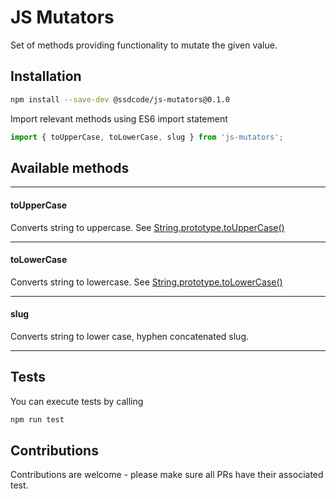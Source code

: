 # JS Mutators

Set of methods providing functionality to mutate the given value.

## Installation

```bash
npm install --save-dev @ssdcode/js-mutators@0.1.0
```

Import relevant methods using ES6 import statement

```javascript
import { toUpperCase, toLowerCase, slug } from 'js-mutators';
```

## Available methods

---

#### toUpperCase

Converts string to uppercase. See [String.prototype.toUpperCase()](https://developer.mozilla.org/en-US/docs/Web/JavaScript/Reference/Global_Objects/String/toUpperCase)

---

#### toLowerCase

Converts string to lowercase. See [String.prototype.toLowerCase()](https://developer.mozilla.org/en-US/docs/Web/JavaScript/Reference/Global_Objects/String/toLowerCase)

---

#### slug

Converts string to lower case, hyphen concatenated slug.

---

## Tests

You can execute tests by calling

```bash
npm run test
```

## Contributions

Contributions are welcome - please make sure all PRs have their associated test.